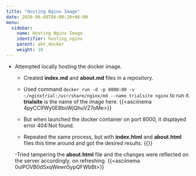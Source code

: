 ```yaml
---
title: "Hosting Nginx Image"
date: 2020-06-08T06:00:20+06:00
menu:
  sidebar:
    name: Hosting Nginx Image
    identifier: hosting_nginx
    parent: abt_docker
    weight: 10
---
```


- Attempted locally hosting the docker image.

  - Created **index.md** and **about.md** files in a repository.
  
  - Used command `docker run -d -p 8000:80 -v ~/nginxtrial:/usr/share/nginx/md --name trialsite nginx` to run it. **trialsite** is the name of the image here.
  {{<asciinema 4pyCCIfWy0E8boWjQhuVZ7oMe>}}
  
  - But when launched the docker container on port 8000, it displayed error 404:Not found.
  
  - Repeated the same process, but with **index.html** and **about.html** files this time around and got the desired results.
  {{<asciinema uZD87ZEDJXD8dQUKDWgmIjgbd>}}
  
  -Tried tampering the **about.html** file and the changes were reflected on the server accordingly, on refreshing.
  {{<asciinema 0ulPOVB0dSxqWewn5ypQFWbBt>}}